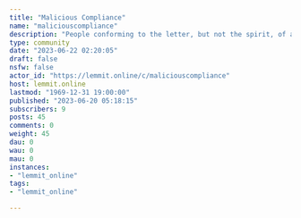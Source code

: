 ```yaml
---
title: "Malicious Compliance" 
name: "maliciouscompliance"
description: "People conforming to the letter, but not the spirit, of a request."
type: community
date: "2023-06-22 02:20:05"
draft: false
nsfw: false
actor_id: "https://lemmit.online/c/maliciouscompliance"
host: lemmit.online
lastmod: "1969-12-31 19:00:00"
published: "2023-06-20 05:18:15"
subscribers: 9
posts: 45
comments: 0
weight: 45
dau: 0
wau: 0
mau: 0
instances:
- "lemmit_online"
tags: 
- "lemmit_online"

---
```


